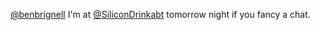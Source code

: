 <a href="http://twitter.com/benbrignell">@benbrignell</a> I'm at <a href="http://twitter.com/SiliconDrinkabt">@SiliconDrinkabt</a> tomorrow night if you fancy a chat.